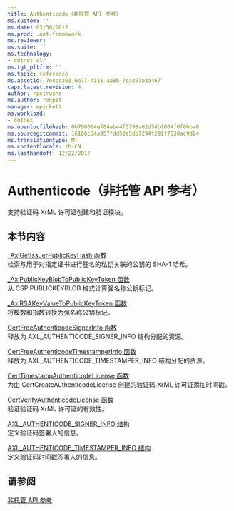 ```yaml
---
title: Authenticode（非托管 API 参考）
ms.custom: ''
ms.date: 03/30/2017
ms.prod: .net-framework
ms.reviewer: ''
ms.suite: ''
ms.technology:
- dotnet-clr
ms.tgt_pltfrm: ''
ms.topic: reference
ms.assetid: 7e8cc303-6e77-4116-aa8b-7ea297a3a467
caps.latest.revision: 4
author: rpetrusha
ms.author: ronpet
manager: wpickett
ms.workload:
- dotnet
ms.openlocfilehash: 0b790064ef64ab44f3798a62d5dbf004f0f0bba6
ms.sourcegitcommit: 16186c34a957fdd52e5db7294f291f7530ac9d24
ms.translationtype: MT
ms.contentlocale: zh-CN
ms.lasthandoff: 12/22/2017
---
```

# <a name="authenticode-unmanaged-api-reference"></a>Authenticode（非托管 API 参考）
支持验证码 XrML 许可证创建和验证模块。  
  
## <a name="in-this-section"></a>本节内容  
 [_AxlGetIssuerPublicKeyHash 函数](../../../../docs/framework/unmanaged-api/authenticode/axlgetissuerpublickeyhash-function.md)  
 检索与用于对指定证书进行签名的私钥关联的公钥的 SHA-1 哈希。  
  
 [_AxlPublicKeyBlobToPublicKeyToken 函数](../../../../docs/framework/unmanaged-api/authenticode/axlpublickeyblobtopublickeytoken-function.md)  
 从 CSP PUBLICKEYBLOB 格式计算强名称公钥标记。  
  
 [_AxlRSAKeyValueToPublicKeyToken 函数](../../../../docs/framework/unmanaged-api/authenticode/axlrsakeyvaluetopublickeytoken-function.md)  
 将模数和指数转换为强名称公钥标记。  
  
 [CertFreeAuthenticodeSignerInfo 函数](../../../../docs/framework/unmanaged-api/authenticode/certfreeauthenticodesignerinfo-function.md)  
 释放为 AXL_AUTHENTICODE_SIGNER_INFO 结构分配的资源。  
  
 [CertFreeAuthenticodeTimestamperInfo 函数](../../../../docs/framework/unmanaged-api/authenticode/certfreeauthenticodetimestamperinfo-function.md)  
 释放为 AXL_AUTHENTICODE_TIMESTAMPER_INFO 结构分配的资源。  
  
 [CertTimestampAuthenticodeLicense 函数](../../../../docs/framework/unmanaged-api/authenticode/certtimestampauthenticodelicense-function.md)  
 为由 CertCreateAuthenticodeLicense 创建的验证码 XrML 许可证添加时间戳。  
  
 [CertVerifyAuthenticodeLicense 函数](../../../../docs/framework/unmanaged-api/authenticode/certverifyauthenticodelicense-function.md)  
 验证验证码 XrML 许可证的有效性。  
  
 [AXL_AUTHENTICODE_SIGNER_INFO 结构](../../../../docs/framework/unmanaged-api/authenticode/axl-authenticode-signer-info-structure.md)  
 定义验证码签署人的信息。  
  
 [AXL_AUTHENTICODE_TIMESTAMPER_INFO 结构](../../../../docs/framework/unmanaged-api/authenticode/axl-authenticode-timestamper-info-structure.md)  
 定义验证码时间戳签署人的信息。  
  
## <a name="see-also"></a>请参阅  
 [非托管 API 参考](../../../../docs/framework/unmanaged-api/index.md)
